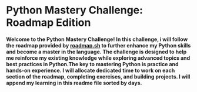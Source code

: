 # Python Mastery Challenge: Roadmap Edition

#### Welcome to the Python Mastery Challenge! In this challenge, i will follow the roadmap provided by [roadmap.sh](https://roadmap.sh/python) to further enhance my Python skills and become a master in the language. The challenge is designed to help me reinforce my existing knowledge while exploring advanced topics and best practices in Python.The key to mastering Python is practice and hands-on experience. I will allocate dedicated time to work on each section of the roadmap, completing exercises, and building projects. I will append my learning in this readme file sorted by days.
